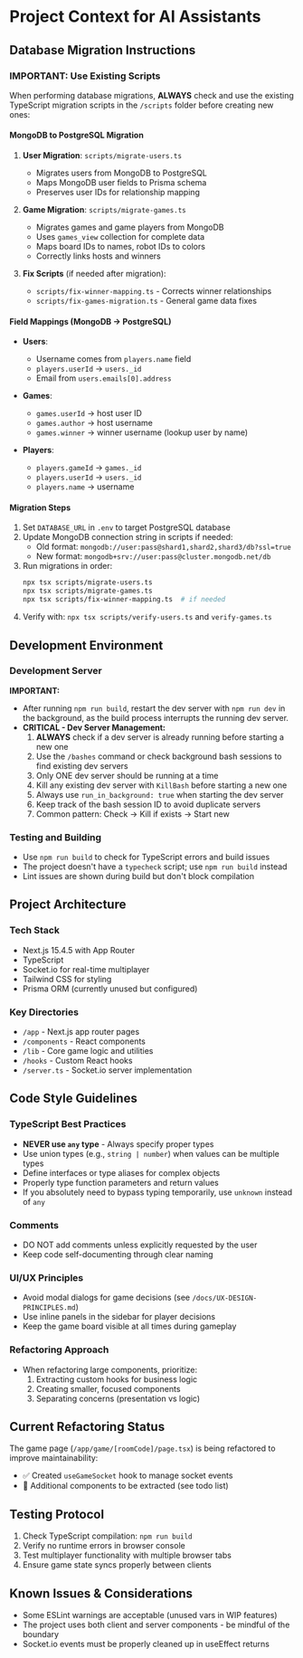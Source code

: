 # Project Context for AI Assistants

## Database Migration Instructions

### IMPORTANT: Use Existing Scripts
When performing database migrations, **ALWAYS** check and use the existing TypeScript migration scripts in the `/scripts` folder before creating new ones:

#### MongoDB to PostgreSQL Migration
1. **User Migration**: `scripts/migrate-users.ts`
   - Migrates users from MongoDB to PostgreSQL
   - Maps MongoDB user fields to Prisma schema
   - Preserves user IDs for relationship mapping

2. **Game Migration**: `scripts/migrate-games.ts`
   - Migrates games and game players from MongoDB
   - Uses `games_view` collection for complete data
   - Maps board IDs to names, robot IDs to colors
   - Correctly links hosts and winners

3. **Fix Scripts** (if needed after migration):
   - `scripts/fix-winner-mapping.ts` - Corrects winner relationships
   - `scripts/fix-games-migration.ts` - General game data fixes

#### Field Mappings (MongoDB → PostgreSQL)
- **Users**:
  - Username comes from `players.name` field
  - `players.userId` → `users._id`
  - Email from `users.emails[0].address`
  
- **Games**:
  - `games.userId` → host user ID
  - `games.author` → host username
  - `games.winner` → winner username (lookup user by name)
  
- **Players**:
  - `players.gameId` → `games._id`
  - `players.userId` → `users._id`
  - `players.name` → username

#### Migration Steps
1. Set `DATABASE_URL` in `.env` to target PostgreSQL database
2. Update MongoDB connection string in scripts if needed:
   - Old format: `mongodb://user:pass@shard1,shard2,shard3/db?ssl=true`
   - New format: `mongodb+srv://user:pass@cluster.mongodb.net/db`
3. Run migrations in order:
   ```bash
   npx tsx scripts/migrate-users.ts
   npx tsx scripts/migrate-games.ts
   npx tsx scripts/fix-winner-mapping.ts  # if needed
   ```
4. Verify with: `npx tsx scripts/verify-users.ts` and `verify-games.ts`

## Development Environment

### Development Server
**IMPORTANT:** 
- After running `npm run build`, restart the dev server with `npm run dev` in the background, as the build process interrupts the running dev server.
- **CRITICAL - Dev Server Management:**
  1. **ALWAYS** check if a dev server is already running before starting a new one
  2. Use the `/bashes` command or check background bash sessions to find existing dev servers
  3. Only ONE dev server should be running at a time
  4. Kill any existing dev server with `KillBash` before starting a new one
  5. Always use `run_in_background: true` when starting the dev server
  6. Keep track of the bash session ID to avoid duplicate servers
  7. Common pattern: Check → Kill if exists → Start new

### Testing and Building
- Use `npm run build` to check for TypeScript errors and build issues
- The project doesn't have a `typecheck` script; use `npm run build` instead
- Lint issues are shown during build but don't block compilation

## Project Architecture

### Tech Stack
- Next.js 15.4.5 with App Router
- TypeScript
- Socket.io for real-time multiplayer
- Tailwind CSS for styling
- Prisma ORM (currently unused but configured)

### Key Directories
- `/app` - Next.js app router pages
- `/components` - React components
- `/lib` - Core game logic and utilities
- `/hooks` - Custom React hooks
- `/server.ts` - Socket.io server implementation

## Code Style Guidelines

### TypeScript Best Practices
- **NEVER use `any` type** - Always specify proper types
- Use union types (e.g., `string | number`) when values can be multiple types
- Define interfaces or type aliases for complex objects
- Properly type function parameters and return values
- If you absolutely need to bypass typing temporarily, use `unknown` instead of `any`

### Comments
- DO NOT add comments unless explicitly requested by the user
- Keep code self-documenting through clear naming

### UI/UX Principles
- Avoid modal dialogs for game decisions (see `/docs/UX-DESIGN-PRINCIPLES.md`)
- Use inline panels in the sidebar for player decisions
- Keep the game board visible at all times during gameplay

### Refactoring Approach
- When refactoring large components, prioritize:
  1. Extracting custom hooks for business logic
  2. Creating smaller, focused components
  3. Separating concerns (presentation vs logic)

## Current Refactoring Status

The game page (`/app/game/[roomCode]/page.tsx`) is being refactored to improve maintainability:
- ✅ Created `useGameSocket` hook to manage socket events
- 🔄 Additional components to be extracted (see todo list)

## Testing Protocol

1. Check TypeScript compilation: `npm run build`
2. Verify no runtime errors in browser console
3. Test multiplayer functionality with multiple browser tabs
4. Ensure game state syncs properly between clients

## Known Issues & Considerations

- Some ESLint warnings are acceptable (unused vars in WIP features)
- The project uses both client and server components - be mindful of the boundary
- Socket.io events must be properly cleaned up in useEffect returns